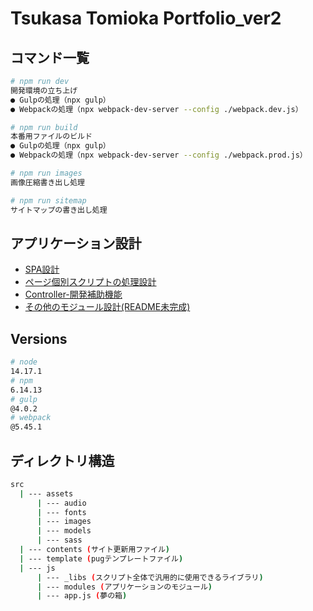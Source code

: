 # Tsukasa Tomioka Portfolio_ver2
## コマンド一覧
``` bash
# npm run dev
開発環境の立ち上げ
● Gulpの処理（npx gulp）
● Webpackの処理（npx webpack-dev-server --config ./webpack.dev.js）

# npm run build
本番用ファイルのビルド
● Gulpの処理（npx gulp）
● Webpackの処理（npx webpack-dev-server --config ./webpack.prod.js）

# npm run images
画像圧縮書き出し処理

# npm run sitemap
サイトマップの書き出し処理
```

## アプリケーション設計
- [SPA設計](/src/js/modules/transition)
- [ページ個別スクリプトの処理設計](/src/js/modules/pages)
- [Controller-開発補助機能](/src/js/controllers)
- [その他のモジュール設計(README未完成)](/src/js/modules)

## Versions
``` bash
# node
14.17.1
# npm
6.14.13
# gulp
@4.0.2
# webpack
@5.45.1
```

## ディレクトリ構造
```bash
src
  | --- assets
      | --- audio
      | --- fonts
      | --- images
      | --- models
      | --- sass
  | --- contents (サイト更新用ファイル)
  | --- template (pugテンプレートファイル)
  | --- js
      | --- _libs (スクリプト全体で汎用的に使用できるライブラリ)
      | --- modules (アプリケーションのモジュール)
      | --- app.js (夢の箱)
```

